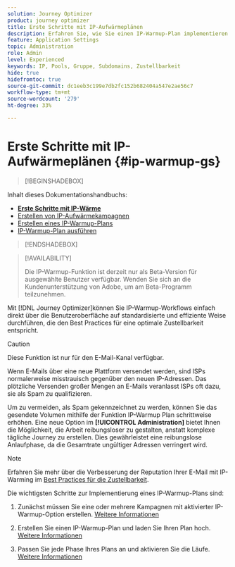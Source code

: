 ```yaml
---
solution: Journey Optimizer
product: journey optimizer
title: Erste Schritte mit IP-Aufwärmeplänen
description: Erfahren Sie, wie Sie einen IP-Warmup-Plan implementieren
feature: Application Settings
topic: Administration
role: Admin
level: Experienced
keywords: IP, Pools, Gruppe, Subdomains, Zustellbarkeit
hide: true
hidefromtoc: true
source-git-commit: dc1eeb3c199e7db2fc152b682404a547e2ae56c7
workflow-type: tm+mt
source-wordcount: '279'
ht-degree: 33%

---
```


# Erste Schritte mit IP-Aufwärmeplänen {#ip-warmup-gs}

<!--
>[!CONTEXTUALHELP]
>id="ajo_admin_ip_warmup_plan"
>title="Define your IP warmup plan"
>abstract="You can perform IP warmup workflows directly from the Journey Optimizer interface in a standardized and efficient way that follows the best practices for optimal deliverability."
-->

>[!BEGINSHADEBOX]

Inhalt dieses Dokumentationshandbuchs:

* **[Erste Schritte mit IP-Wärme](ip-warmup-gs.md)**
* [Erstellen von IP-Aufwärmekampagnen](ip-warmup-campaign.md)
* [Erstellen eines IP-Warmup-Plans](ip-warmup-plan.md)
* [IP-Warmup-Plan ausführen](ip-warmup-running.md)

>[!ENDSHADEBOX]

>[!AVAILABILITY]
>
>Die IP-Warmup-Funktion ist derzeit nur als Beta-Version für ausgewählte Benutzer verfügbar. Wenden Sie sich an die Kundenunterstützung von Adobe, um am Beta-Programm teilzunehmen.

Mit [!DNL Journey Optimizer]können Sie IP-Warmup-Workflows einfach direkt über die Benutzeroberfläche auf standardisierte und effiziente Weise durchführen, die den Best Practices für eine optimale Zustellbarkeit entspricht.

>[!CAUTION]
>
>Diese Funktion ist nur für den E-Mail-Kanal verfügbar.

Wenn E-Mails über eine neue Plattform versendet werden, sind ISPs normalerweise misstrauisch gegenüber den neuen IP-Adressen. Das plötzliche Versenden großer Mengen an E-Mails veranlasst ISPs oft dazu, sie als Spam zu qualifizieren.

Um zu vermeiden, als Spam gekennzeichnet zu werden, können Sie das gesendete Volumen mithilfe der Funktion IP-Warmup Plan schrittweise erhöhen. Eine neue Option im **[!UICONTROL Administration]** bietet Ihnen die Möglichkeit, die Arbeit reibungsloser zu gestalten, anstatt komplexe tägliche Journey zu erstellen. Dies gewährleistet eine reibungslose Anlaufphase, da die Gesamtrate ungültiger Adressen verringert wird.

>[!NOTE]
>
>Erfahren Sie mehr über die Verbesserung der Reputation Ihrer E-Mail mit IP-Warming im [Best Practices für die Zustellbarkeit](https://experienceleague.adobe.com/docs/deliverability-learn/deliverability-best-practice-guide/additional-resources/generic-resources/increase-reputation-with-ip-warming.html?lang=de).

<!--
Benefits

* Standardization on Campaign which will be easy for practitioners too > why?

* No more pain of creating queries, audiences and testing those as system will create the audiences. 

* Ease of excluding domains and changing the plan with help of simple toggles to exclude OR by editing numbers inline or create new phases or reupload plan if drastic change. No more pain of editing audience definitions, journey conditions

* There is an expectation that with this, it will ease around 30% of effort and will be much better experience for consultant/partner/practitioner - right from planning to execution to reporting
-->

Die wichtigsten Schritte zur Implementierung eines IP-Warmup-Plans sind:

1. Zunächst müssen Sie eine oder mehrere Kampagnen mit aktivierter IP-Warmup-Option erstellen. [Weitere Informationen](ip-warmup-campaign.md) <!--this is usually done by a marketer persona??)-->

1. Erstellen Sie einen IP-Warmup-Plan und laden Sie Ihren Plan hoch. [Weitere Informationen](ip-warmup-plan.md) <!--this is usually done by a deliverability consultant??-->

1. Passen Sie jede Phase Ihres Plans an und aktivieren Sie die Läufe. [Weitere Informationen](ip-warmup-running.md)
